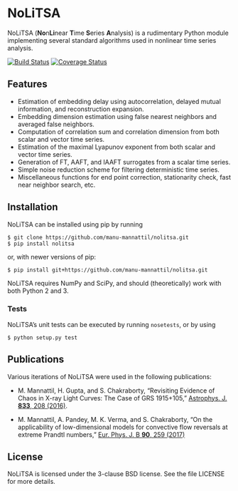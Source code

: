 NoLiTSA
=======

NoLiTSA (**No**n**Li**near **T**ime **S**eries **A**nalysis) is a
rudimentary Python module implementing several standard algorithms used
in nonlinear time series analysis.


[![Build Status](https://travis-ci.org/manu-mannattil/nolitsa.svg?branch=master)](https://travis-ci.org/manu-mannattil/nolitsa)
[![Coverage Status](https://coveralls.io/repos/github/manu-mannattil/nolitsa/badge.svg)](https://coveralls.io/github/manu-mannattil/nolitsa)


Features
--------

-   Estimation of embedding delay using autocorrelation, delayed mutual
    information, and reconstruction expansion.
-   Embedding dimension estimation using false nearest neighbors and
    averaged false neighbors.
-   Computation of correlation sum and correlation dimension from both
    scalar and vector time series.
-   Estimation of the maximal Lyapunov exponent from both scalar and
    vector time series.
-   Generation of FT, AAFT, and IAAFT surrogates from a scalar
    time series.
-   Simple noise reduction scheme for filtering deterministic
    time series.
-   Miscellaneous functions for end point correction, stationarity
    check, fast near neighbor search, etc.

Installation
------------

NoLiTSA can be installed using pip by running

    $ git clone https://github.com/manu-mannattil/nolitsa.git
    $ pip install nolitsa

or, with newer versions of pip:

    $ pip install git+https://github.com/manu-mannattil/nolitsa.git

NoLiTSA requires NumPy and SciPy, and should (theoretically) work with
both Python 2 and 3.

### Tests

NoLiTSA’s unit tests can be executed by running `nosetests`, or by using

    $ python setup.py test

Publications
------------

Various iterations of NoLiTSA were used in the following publications:

-   M. Mannattil, H. Gupta, and S. Chakraborty, “Revisiting Evidence of
    Chaos in X-ray Light Curves: The Case of GRS 1915+105,”
    [Astrophys. J. **833**,
    208 (2016)](https://dx.doi.org/10.3847/1538-4357/833/2/208).

-   M. Mannattil, A. Pandey, M. K. Verma, and S. Chakraborty, “On the
    applicability of low-dimensional models for convective flow
    reversals at extreme Prandtl numbers,” [Eur. Phys. J. B **90**, 259
    (2017)](https://doi.org/10.1140/epjb/e2017-80391-1)

License
-------

NoLiTSA is licensed under the 3-clause BSD license. See the file LICENSE
for more details.
